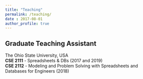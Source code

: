 ```yaml
---
title: "Teaching"
permalink: /teaching/
date : 2017-08-01
author_profile: true
---
```


## Graduate Teaching Assistant
The Ohio State University, USA <br>
<b>CSE 2111</b> - Spreadsheets & DBs (2017 and 2019) <br>
<b>CSE 2112</b> - Modeling and Problem Solving with Spreadsheets and Databases for Engineers (2018)







